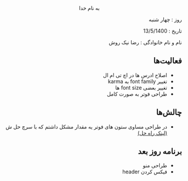 
  
  

<div dir="rtl" align="center">
به نام خدا
</div>
<div dir="rtl" align="right">

روز : چهار شنبه

تاریخ : 13/5/1400

نام و نام خانوادگی   : رضا نیک روش

## فعالیت‌ها
* اصلاح ادرس ها در اچ تی ام ال
* تغییر font family به karma
* تغییر بعضی font size ها
* طراحی فوتر به صورت کامل

## چالش‌ها
* در طراحی مساوی ستون های فوتر یه مقدار مشکل داشتم که با سرچ حل ش
[(لینک راه حل)](https://css-tricks.com/equal-columns-with-flexbox-its-more-complicated-than-you-might-think/)

## برنامه روز بعد
* طراحی منو
* فیکس کردن header

</div>